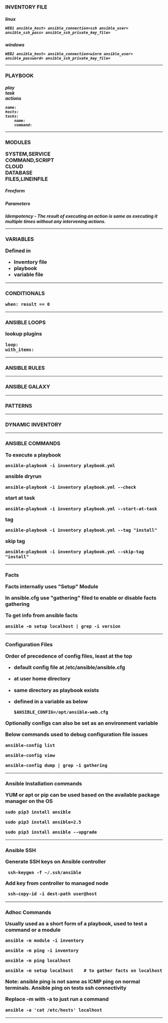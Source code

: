 
  
<h3> INVENTORY FILE
  
<h5> linux


    WEB1 ansible_host= ansible_connection=ssh ansible_user= ansible_ssh_pass= ansible_ssh_private_key_file=

<h5> windows


    WEB2 ansible_host= ansible_connection=winrm ansible_user= ansible_password= ansible_ssh_private_key_file=

------------------

<h3> PLAYBOOK  
<h5>    
    
play  
task    
actions    


    name:
    hosts:
    tasks:
        name:
        command:
      
------------------
<h3> MODULES  


SYSTEM,SERVICE  
COMMAND,SCRIPT  
CLOUD   
DATABASE  
FILES,LINEINFILE  


<h5> Freeform  
<h5> Parameters  
<h5> Idempotency - The result of executing an action is same as executing it multiple times without any intervening actions.  


------------------

<h3> VARIABLES  

Defined in   
- Inventory file  
- playbook  
- variable file  

------------------

<h3> CONDITIONALS  

    when: result == 0

------------------

<h3> ANSIBLE LOOPS    
  
lookup plugins

    loop:
    with_items:

------------------

<h3> ANSIBLE RULES  

------------------

<h3> ANSIBLE GALAXY  

------------------

<h3> PATTERNS  

------------------

<h3> DYNAMIC INVENTORY  

------------------

<h3> ANSIBLE COMMANDS  

To execute a playbook

    ansible-playbook -i inventory playbook.yml


ansible dryrun

    ansible-playbook -i inventory playbook.yml --check
  
start at task  

    ansible-playbook -i inventory playbook.yml --start-at-task
    
tag  

    ansible-playbook -i inventory playbook.yml --tag "install"
    

skip tag

    ansible-playbook -i inventory playbook.yml --skip-tag "install"
    
------------------

<h3> Facts  
  
Facts internally uses "Setup" Module

In ansible.cfg use "gathering" filed to enable or disable facts gathering

To get info from ansible facts
  
    ansible -m setup localhost | grep -i version
    

------------------

<h3> Configuration Files
  
Order of precedence of config files, least at the top

- default config file at /etc/ansible/ansible.cfg
- at user home directory
- same directory as playbook exists
- defined in a variable as below
      
      $ANSIBLE_CONFIG=/opt/ansible-web.cfg
  

Optionally configs can also be set as an environment variable

Below commands used to debug configuration file issues
  
    ansible-config list
    
    ansible-config view
    
    ansible-config dump | grep -i gathering
    
    
------------------


<h3> Ansible Installation commands


YUM or apt or pip can be used based on the available package manager on the OS

    sudo pip3 install ansible
    
    sudo pip3 install ansible=2.5
    
    sudo pip3 install ansible --upgrade
  
------------------

<h3> Ansible SSH 
  
 Generate SSH keys on Ansible controller
 
     ssh-keygen -f ~/.ssh/ansible 
 
 Add key from controller to managed node
 
 
     ssh-copy-id -i dest-path user@host


------------------

<h3> Adhoc Commands
  
Usually used as a short form of a playbook, used to test a command or a module

    ansible -m module -i inventory
    
    ansible -m ping -i inventory 
    
    ansible -m ping localhost
    
    ansible -m setup localhost    # to gather facts on localhost
    
Note: ansible ping is not same as ICMP ping on normal terminals. Ansible ping on tests ssh connectivity

Replace -m with -a to just run a command

    ansible -a 'cat /etc/hosts' localhost
    
------------------    

